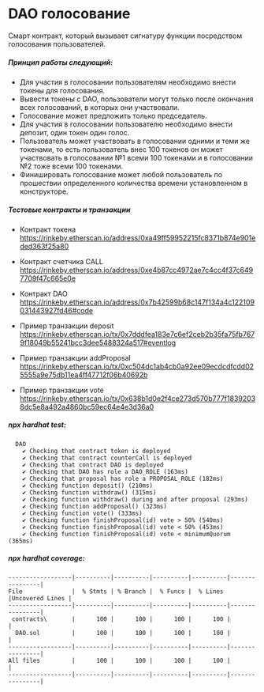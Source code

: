 # DAO голосование
Смарт контракт, который вызывает сигнатуру функции посредством голосования пользователей.

##### Принцип работы следующий:
- Для участия в голосовании пользователям необходимо внести  токены для голосования. 
- Вывести токены с DAO, пользователи могут только после окончания всех голосований, в которых они участвовали. 
- Голосование может предложить только председатель.
- Для участия в голосовании пользователю необходимо внести депозит, один токен один голос. 
- Пользователь может участвовать в голосовании одними и теми же токенами, то есть пользователь внес 100 токенов он может участвовать в голосовании №1 всеми 100 токенами и в голосовании №2 тоже всеми 100 токенами.
- Финишировать голосование может любой пользователь по прошествии определенного количества времени установленном в конструкторе.

##### Тестовые контракты и транзакции
- Контракт токена https://rinkeby.etherscan.io/address/0xa49ff59952215fc8371b874e901eded363f25a80
- Контракт счетчика CALL https://rinkeby.etherscan.io/address/0xe4b87cc4972ae7c4cc4f37c6497709f47c665e0e
- Контракт DAO https://rinkeby.etherscan.io/address/0x7b42599b68c147f134a4c122109031443927fd46#code

- Пример транзакции deposit https://rinkeby.etherscan.io/tx/0x7dddfea183e7c6ef2ceb2b35fa75fb7679f18049b55241bcc3dee5488324a517#eventlog
- Пример транзакции addProposal https://rinkeby.etherscan.io/tx/0xc504dc1ab4cb0a92ee09ecdcdfcdd025555a9e75db11ea4ff47712f06b40692b
- Пример транзакции vote https://rinkeby.etherscan.io/tx/0x638b1d0e2f4ce273d570b777f18392038dc5e8a492a4860bc59ec64e4e3d36a0
##### npx hardhat test:
```shell
  DAO
    ✔ Checking that contract token is deployed
    ✔ Checking that contract counterCall is deployed
    ✔ Checking that contract DAO is deployed
    ✔ Checking that DAO has role a DAO_ROLE (163ms)
    ✔ Checking that proposal has role a PROPOSAL_ROLE (182ms)
    ✔ Checking function deposit() (210ms)
    ✔ Checking function withdraw() (315ms)
    ✔ Checking function withdraw() during and after proposal (293ms)
    ✔ Checking function addProposal() (323ms)
    ✔ Checking function vote() (333ms)
    ✔ Checking function finishProposal(id) vote > 50% (540ms)
    ✔ Checking function finishProposal(id) vote < 50% (453ms)
    ✔ Checking function finishProposal(id) vote < minimumQuorum (365ms)
```
##### npx hardhat coverage:
```shell
------------------|----------|----------|----------|----------|----------------|
File              |  % Stmts | % Branch |  % Funcs |  % Lines |Uncovered Lines |
------------------|----------|----------|----------|----------|----------------|
 contracts\       |      100 |      100 |      100 |      100 |                |
  DAO.sol         |      100 |      100 |      100 |      100 |                |
------------------|----------|----------|----------|----------|----------------|
All files         |      100 |      100 |      100 |      100 |                |
------------------|----------|----------|----------|----------|----------------|
```